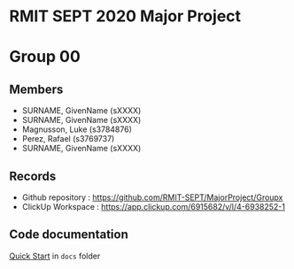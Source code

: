 # RMIT SEPT 2020 Major Project

# Group 00

## Members
* SURNAME, GivenName (sXXXX)
* SURNAME, GivenName (sXXXX)
* Magnusson, Luke (s3784876)
* Perez, Rafael (s3769737)
* SURNAME, GivenName (sXXXX)

## Records

* Github repository : https://github.com/RMIT-SEPT/MajorProject/Groupx
* ClickUp Workspace : https://app.clickup.com/6915682/v/l/4-6938252-1


## Code documentation

[Quick Start](/docs/README.md) in `docs` folder
